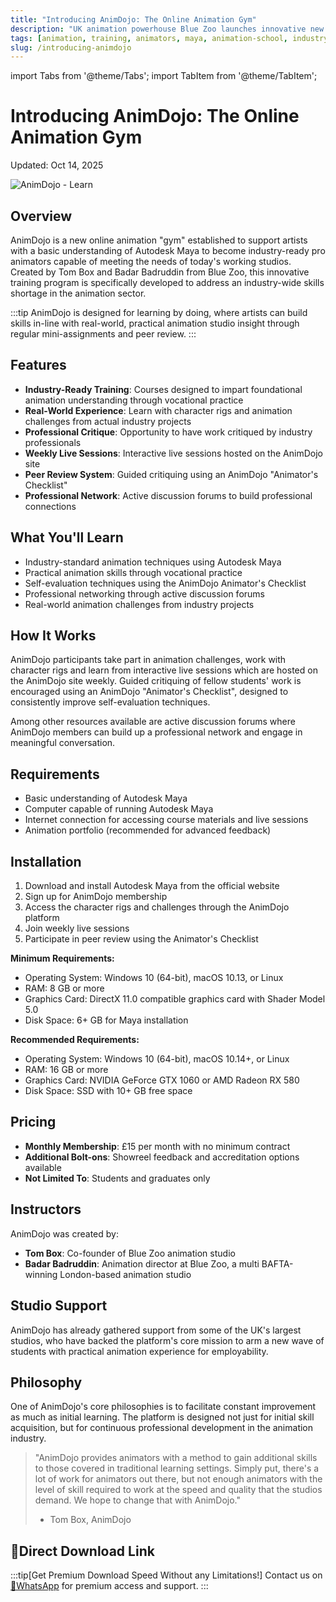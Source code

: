 ```yaml
---
title: "Introducing AnimDojo: The Online Animation Gym"
description: "UK animation powerhouse Blue Zoo launches innovative new training program designed to prepare animators for a role in the industry and close the skills shortage gap."
tags: [animation, training, animators, maya, animation-school, industry-ready]
slug: /introducing-animdojo
---
```


import Tabs from '@theme/Tabs';
import TabItem from '@theme/TabItem';

# Introducing AnimDojo: The Online Animation Gym

<time>Updated: Oct 14, 2025</time>

![AnimDojo - Learn](https://gfxcamp.com/wp-content/uploads/2025/09/image.jpg)

## Overview

AnimDojo is a new online animation "gym" established to support artists with a basic understanding of Autodesk Maya to become industry-ready pro animators capable of meeting the needs of today's working studios. Created by Tom Box and Badar Badruddin from Blue Zoo, this innovative training program is specifically developed to address an industry-wide skills shortage in the animation sector.

:::tip
AnimDojo is designed for learning by doing, where artists can build skills in-line with real-world, practical animation studio insight through regular mini-assignments and peer review.
:::

## Features

- **Industry-Ready Training**: Courses designed to impart foundational animation understanding through vocational practice
- **Real-World Experience**: Learn with character rigs and animation challenges from actual industry projects
- **Professional Critique**: Opportunity to have work critiqued by industry professionals
- **Weekly Live Sessions**: Interactive live sessions hosted on the AnimDojo site
- **Peer Review System**: Guided critiquing using an AnimDojo "Animator's Checklist"
- **Professional Network**: Active discussion forums to build professional connections

## What You'll Learn

- Industry-standard animation techniques using Autodesk Maya
- Practical animation skills through vocational practice
- Self-evaluation techniques using the AnimDojo Animator's Checklist
- Professional networking through active discussion forums
- Real-world animation challenges from industry projects

## How It Works

AnimDojo participants take part in animation challenges, work with character rigs and learn from interactive live sessions which are hosted on the AnimDojo site weekly. Guided critiquing of fellow students' work is encouraged using an AnimDojo "Animator's Checklist", designed to consistently improve self-evaluation techniques.

Among other resources available are active discussion forums where AnimDojo members can build up a professional network and engage in meaningful conversation.

## Requirements

- Basic understanding of Autodesk Maya
- Computer capable of running Autodesk Maya
- Internet connection for accessing course materials and live sessions
- Animation portfolio (recommended for advanced feedback)

## Installation

<Tabs>
<TabItem value="maya" label="Autodesk Maya">

1. Download and install Autodesk Maya from the official website
2. Sign up for AnimDojo membership
3. Access the character rigs and challenges through the AnimDojo platform
4. Join weekly live sessions
5. Participate in peer review using the Animator's Checklist

</TabItem>
<TabItem value="system" label="System Requirements">

**Minimum Requirements:**
- Operating System: Windows 10 (64-bit), macOS 10.13, or Linux
- RAM: 8 GB or more
- Graphics Card: DirectX 11.0 compatible graphics card with Shader Model 5.0
- Disk Space: 6+ GB for Maya installation

**Recommended Requirements:**
- Operating System: Windows 10 (64-bit), macOS 10.14+, or Linux
- RAM: 16 GB or more
- Graphics Card: NVIDIA GeForce GTX 1060 or AMD Radeon RX 580
- Disk Space: SSD with 10+ GB free space

</TabItem>
</Tabs>

## Pricing

- **Monthly Membership**: £15 per month with no minimum contract
- **Additional Bolt-ons**: Showreel feedback and accreditation options available
- **Not Limited To**: Students and graduates only

## Instructors

AnimDojo was created by:
- **Tom Box**: Co-founder of Blue Zoo animation studio
- **Badar Badruddin**: Animation director at Blue Zoo, a multi BAFTA-winning London-based animation studio

## Studio Support

AnimDojo has already gathered support from some of the UK's largest studios, who have backed the platform's core mission to arm a new wave of students with practical animation experience for employability.

## Philosophy

One of AnimDojo's core philosophies is to facilitate constant improvement as much as initial learning. The platform is designed not just for initial skill acquisition, but for continuous professional development in the animation industry.

> "AnimDojo provides animators with a method to gain additional skills to those covered in traditional learning settings. Simply put, there's a lot of work for animators out there, but not enough animators with the level of skill required to work at the speed and quality that the studios demand. We hope to change that with AnimDojo."
> 
> - Tom Box, AnimDojo

## 🚀Direct Download Link
:::tip[Get Premium Download Speed Without any Limitations!]
Contact us on [💬WhatsApp](https://wa.me/+8613237610083) for premium  access and support.
:::
